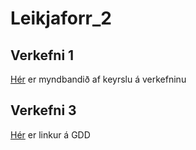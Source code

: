 # Leikjaforr_2

## Verkefni 1

[Hér](https://youtu.be/sq7g46MBB9M) er myndbandið af keyrslu á verkefninu

## Verkefni 3

[Hér](https://docs.google.com/document/d/1EmlWnG2LcqqrYvY6kFxhk3u-hnozs_QUSZquovkUexE/edit?usp=sharing) er linkur á GDD
